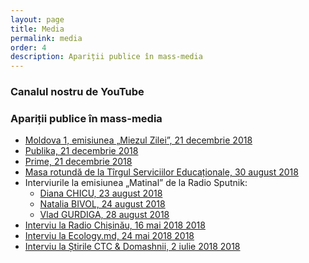 ```yaml
---
layout: page
title: Media
permalink: media
order: 4
description: Apariții publice în mass-media
---
```


### Canalul nostru de YouTube

<script src="https://apis.google.com/js/platform.js"></script>
<div class="g-ytsubscribe" data-channelId="UCcIugPKlMqRdiBr13PJmuGA" data-layout="full" data-count="default">
</div>

### Apariții publice în mass-media

* [Moldova 1, emisiunea „Miezul Zilei”, 21 decembrie 2018](https://www.facebook.com/MIEZULZILEIM1/videos/907402372795965/)
* [Publika, 21 decembrie 2018](https://www.publika.md/vor-sa-renunte-la-curriculum-scolar-traditional-un-grup-de-mamici-din-tara-vor-home-schooling-pentru-copiii-lor_3029203.html)
* [Prime, 21 decembrie 2018](https://www.prime.md/ro/homeschooling-noua-tendinta-in-materie-de-invatamant-tot-mai-multi-moldoveni-vor-sa-si-educe-copiii_84225.html)
* [Masa rotundă de la Tîrgul Serviciilor Educaționale, 30 august 2018](https://www.facebook.com/TargulServiciilorEducationale/videos/701602023535358)
* Interviurile la emisiunea „Matinal” de la Radio Sputnik:
  * [Diana CHICU, 23 august 2018](https://www.facebook.com/radiosputnikmoldova/videos/812307215767066/?t=484)
  * [Natalia BIVOL, 24 august 2018](https://www.facebook.com/radiosputnikmoldova/videos/660583810994063/?t=335)
  * [Vlad GURDIGA, 28 august 2018](https://www.facebook.com/radiosputnikmoldova/videos/703098156719454/?t=555)
* [Interviu la Radio Chișinău, 16 mai 2018
2018](https://www.facebook.com/homeschoolingmoldova/posts/406732656469624)
* [Interviu la Ecology.md, 24 mai 2018
2018](https://www.facebook.com/homeschoolingmoldova/posts/395241287618761)
* [Interviu la Știrile CTC & Domashnii, 2 iulie 2018
2018](https://www.facebook.com/homeschoolingmoldova/posts/420074498468773)
